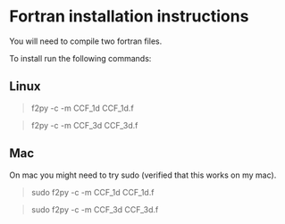 # Fortran installation instructions

You will need to compile two fortran files.

To install run the following commands:

## Linux

> f2py -c -m CCF_1d CCF_1d.f

> f2py -c -m CCF_3d CCF_3d.f


## Mac
On mac you might need to try sudo (verified that this works on my mac).

> sudo f2py -c -m CCF_1d CCF_1d.f

> sudo f2py -c -m CCF_3d CCF_3d.f
